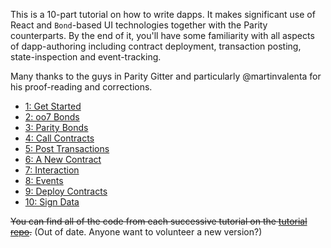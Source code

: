 This is a 10-part tutorial on how to write dapps. It makes significant use of React and `Bond`-based UI technologies together with the Parity counterparts. By the end of it, you'll have some familiarity with all aspects of dapp-authoring including contract deployment, transaction posting, state-inspection and event-tracking.

Many thanks to the guys in Parity Gitter and particularly @martinvalenta for his proof-reading and corrections.

- [1: Get Started](Tutorial-Part-1.md)
- [2: oo7 Bonds](Tutorial-Part-2.md)
- [3: Parity Bonds](Tutorial-Part-3.md)
- [4: Call Contracts](Tutorial-Part-4.md)
- [5: Post Transactions](Tutorial-Part-5.md)
- [6: A New Contract](Tutorial-Part-6.md)
- [7: Interaction](Tutorial-Part-7.md)
- [8: Events](Tutorial-Part-8.md)
- [9: Deploy Contracts](Tutorial-Part-9.md)
- [10: Sign Data](Tutorial-Part-10.md)


~~You can find all of the code from each successive tutorial on the [tutorial repo](https://github.com/paritytech/dapp-tutorial/branches/active).~~ (Out of date. Anyone want to volunteer a new version?)
